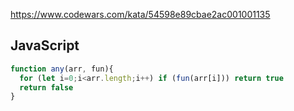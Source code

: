 https://www.codewars.com/kata/54598e89cbae2ac001001135

## JavaScript
```js
function any(arr, fun){
  for (let i=0;i<arr.length;i++) if (fun(arr[i])) return true
  return false
}
```